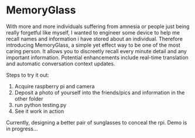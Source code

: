 # MemoryGlass

With more and more individuals suffering from amnesia or people just being really forgetful like myself, I wanted to engineer some device to help me recall names and information i have stored about an individual. Therefore introducing MemoryGlass, a simple yet effect way to be one of the most caring person. It allows you to discreetly recall every minute detail and any important information. Potential
enhancements include real-time translation and automatic conversation context updates.

Steps to try it out:
1. Acquire raspberry pi and camera
2. Deposit a photo of yourself into the friends/pics and information in the other folder
3. run python testing.py
4. See it work in action

Currently, designing a better pair of sunglasses to conceal the rpi.
Demo is in progress... 
